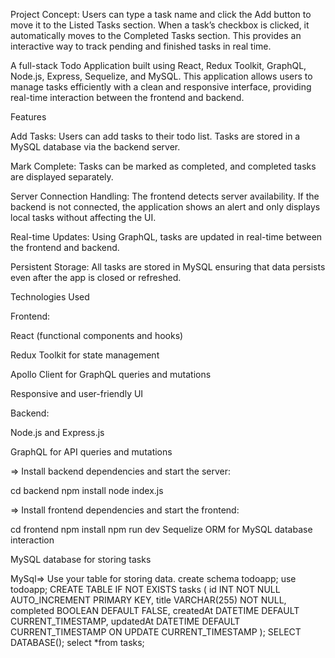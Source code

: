 Project Concept:
Users can type a task name and click the Add button to move it to the Listed Tasks section. When a task’s checkbox is clicked, it automatically moves to the Completed Tasks section. This provides an interactive way to track pending and finished tasks in real time.

A full-stack Todo Application built using React, Redux Toolkit, GraphQL, Node.js, Express, Sequelize, and MySQL. This application allows users to manage tasks efficiently with a clean and responsive interface, providing real-time interaction between the frontend and backend.

Features

Add Tasks: Users can add tasks to their todo list. Tasks are stored in a MySQL database via the backend server.

Mark Complete: Tasks can be marked as completed, and completed tasks are displayed separately.

Server Connection Handling: The frontend detects server availability. If the backend is not connected, the application shows an alert and only displays local tasks without affecting the UI.

Real-time Updates: Using GraphQL, tasks are updated in real-time between the frontend and backend.

Persistent Storage: All tasks are stored in MySQL ensuring that data persists even after the app is closed or refreshed.

Technologies Used

Frontend:

React (functional components and hooks)

Redux Toolkit for state management

Apollo Client for GraphQL queries and mutations

Responsive and user-friendly UI

Backend:

Node.js and Express.js

GraphQL for API queries and mutations

=> Install backend dependencies and start the server:

cd backend
npm install
node index.js

=> Install frontend dependencies and start the frontend:

cd frontend
npm install
npm run dev
Sequelize ORM for MySQL database interaction

MySQL database for storing tasks

MySql=> Use your table for storing data.
create schema todoapp;
use todoapp;
CREATE TABLE IF NOT EXISTS tasks (
  id INT NOT NULL AUTO_INCREMENT PRIMARY KEY,
  title VARCHAR(255) NOT NULL,
  completed BOOLEAN DEFAULT FALSE,
  createdAt DATETIME DEFAULT CURRENT_TIMESTAMP,
  updatedAt DATETIME DEFAULT CURRENT_TIMESTAMP ON UPDATE CURRENT_TIMESTAMP
);
SELECT DATABASE();
select *from tasks;
